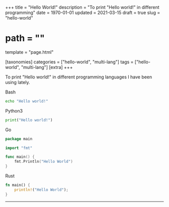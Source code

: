 +++
title = "Hello World!"
description = "To print \"Hello world!\" in different programming"
date = 1970-01-01
updated = 2021-03-15
draft = true
slug = "hello-world"
# path = ""
template = "page.html"

[taxonomies]
categories = ["hello-world", "multi-lang"]
tags = ["hello-world", "multi-lang"]
[extra]
+++

To print "Hello world!" in different programming languages I have been using lately.
<!-- more -->

Bash
```bash
echo "Hello world!"
```

Python3
```python
print("Hello world!")
```

Go
```go
package main

import "fmt"

func main() {
    fmt.Println("Hello World")
}
```

Rust
```rust
fn main() {
    println!("Hello World");
}
```
---
